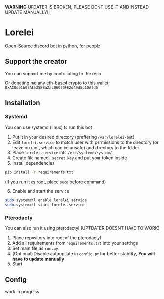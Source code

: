 **WARNING** UPDATER IS BROKEN, PLEASE DONT USE IT AND INSTEAD UPDATE MANUALLY!!

# Lorelei
Open-Source discord bot in python, for people

## Support the creator
You can support me by contributing to the repo

Or donating me any eth-based crypto to this wallet:
`0xAC0de1b07AF535B8a2ac060259E2d49d5c1DAfd5`

## Installation

### Systemd

You can use systemd (linux) to run this bot

1. Put it in your desired directory (preffering `/var/lorelei-bot`)
2. Edit `lorelei.service` to match user with permissions to the directory (or leave on root, which can be unsafe) and directory to the folder
3. Place `lorelei.service` into `/etc/systemd/system/`
4. Create file named `.secret.key` and put your token inside
5. Install dependencies

```bash
pip install -r requirements.txt
```
(if you run it as root, place `sudo` before command)

6. Enable and start the service
```bash
sudo systemctl enable lorelei.service
sudo systemctl start lorelei.service
```

### Pterodactyl

You can also run it using pterodactyl (UPTDATER DOESNT HAVE TO WORK)

1. Place repository into root of the pterodactyl
2. Add all requirements from `requirements.txt` into your settings
3. Set main file as `run.py`
4. (Optional) Disable autoupdate in `config.py` for better stability, **You will have to update manually**
5. Start
## Config
work in progress
